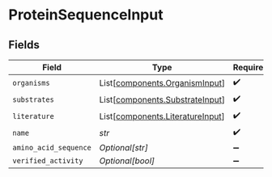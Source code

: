 # ProteinSequenceInput


## Fields

| Field                                                                          | Type                                                                           | Required                                                                       | Description                                                                    |
| ------------------------------------------------------------------------------ | ------------------------------------------------------------------------------ | ------------------------------------------------------------------------------ | ------------------------------------------------------------------------------ |
| `organisms`                                                                    | List[[components.OrganismInput](../../models/components/organisminput.md)]     | :heavy_check_mark:                                                             | N/A                                                                            |
| `substrates`                                                                   | List[[components.SubstrateInput](../../models/components/substrateinput.md)]   | :heavy_check_mark:                                                             | N/A                                                                            |
| `literature`                                                                   | List[[components.LiteratureInput](../../models/components/literatureinput.md)] | :heavy_check_mark:                                                             | N/A                                                                            |
| `name`                                                                         | *str*                                                                          | :heavy_check_mark:                                                             | N/A                                                                            |
| `amino_acid_sequence`                                                          | *Optional[str]*                                                                | :heavy_minus_sign:                                                             | N/A                                                                            |
| `verified_activity`                                                            | *Optional[bool]*                                                               | :heavy_minus_sign:                                                             | N/A                                                                            |